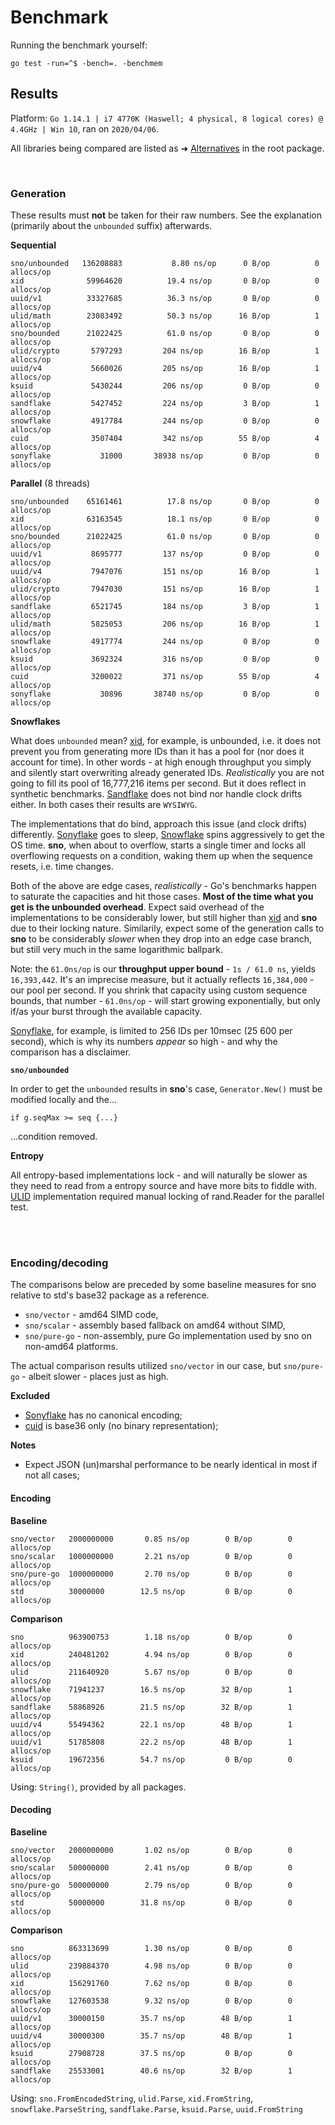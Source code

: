 # Benchmark

Running the benchmark yourself:

```
go test -run=^$ -bench=. -benchmem
```

## Results

Platform: `Go 1.14.1 | i7 4770K (Haswell; 4 physical, 8 logical cores) @ 4.4GHz | Win 10`, ran on `2020/04/06`.

All libraries being compared are listed as ➜ [Alternatives](../README.md#alternatives) in the root package.

<br />

### Generation

These results must **not** be taken for their raw numbers. See the explanation 
(primarily about the `unbounded` suffix) afterwards.

**Sequential**
```
sno/unbounded   136208883           8.80 ns/op      0 B/op          0 allocs/op
xid              59964620          19.4 ns/op       0 B/op          0 allocs/op
uuid/v1          33327685          36.3 ns/op       0 B/op          0 allocs/op
ulid/math        23083492          50.3 ns/op      16 B/op          1 allocs/op
sno/bounded      21022425          61.0 ns/op       0 B/op          0 allocs/op
ulid/crypto       5797293         204 ns/op        16 B/op          1 allocs/op
uuid/v4           5660026         205 ns/op        16 B/op          1 allocs/op
ksuid             5430244         206 ns/op         0 B/op          0 allocs/op
sandflake         5427452         224 ns/op         3 B/op          1 allocs/op
snowflake         4917784         244 ns/op         0 B/op          0 allocs/op
cuid              3507404         342 ns/op        55 B/op          4 allocs/op
sonyflake           31000       38938 ns/op         0 B/op          0 allocs/op
```

**Parallel** (8 threads)

```
sno/unbounded    65161461          17.8 ns/op       0 B/op          0 allocs/op
xid              63163545          18.1 ns/op       0 B/op          0 allocs/op
sno/bounded      21022425          61.0 ns/op       0 B/op          0 allocs/op
uuid/v1           8695777         137 ns/op         0 B/op          0 allocs/op
uuid/v4           7947076         151 ns/op        16 B/op          1 allocs/op
ulid/crypto       7947030         151 ns/op        16 B/op          1 allocs/op
sandflake         6521745         184 ns/op         3 B/op          1 allocs/op
ulid/math         5825053         206 ns/op        16 B/op          1 allocs/op
snowflake         4917774         244 ns/op         0 B/op          0 allocs/op
ksuid             3692324         316 ns/op         0 B/op          0 allocs/op
cuid              3200022         371 ns/op        55 B/op          4 allocs/op
sonyflake           30896       38740 ns/op         0 B/op          0 allocs/op
```

**Snowflakes**

What does `unbounded` mean? [xid], for example, is unbounded, i.e. it does not prevent you from generating more IDs 
than it has a pool for (nor does it account for time). In other words - at high enough throughput you simply and 
silently start overwriting already generated IDs. *Realistically* you are not going to fill its pool of 
16,777,216 items per second. But it does reflect in synthetic benchmarks. [Sandflake] does not bind nor handle clock 
drifts either. In both cases their results are `WYSIWYG`.

The implementations that do bind, approach this issue (and clock drifts) differently. [Sonyflake] goes to sleep, 
[Snowflake] spins aggressively to get the OS time. **sno**, when about to overflow, starts a single timer and 
locks all overflowing requests on a condition, waking them up when the sequence resets, i.e. time changes.

Both of the above are edge cases, *realistically* - Go's benchmarks happen to saturate the capacities and hit 
those cases. **Most of the time what you get is the unbounded overhead**.  Expect said overhead of the 
implementations to be considerably lower, but still higher than [xid] and **sno** due to their locking nature. 
Similarily, expect some of the generation calls to **sno** to be considerably *slower* when they drop into an 
edge case branch, but still very much in the same logarithmic ballpark.

Note: the `61.0ns/op` is our **throughput upper bound** - `1s / 61.0 ns`, yields `16,393,442`. It's an imprecise 
measure, but it actually reflects `16,384,000` - our pool per second. If you shrink that capacity using custom 
sequence bounds, that number - `61.0ns/op` - will start growing exponentially, but only if/as your burst through 
the available capacity.

[Sonyflake], for example, is limited to 256 IDs per 10msec (25 600 per second), which is why its numbers *appear* so 
high - and why the comparison has a disclaimer.

**`sno/unbounded`**

In order to get the `unbounded` results in **sno**'s case, `Generator.New()` must be modified locally
and the...
```
if g.seqMax >= seq {...}
```
...condition removed.

**Entropy**

All entropy-based implementations lock - and will naturally be slower as they need to read from a entropy source and 
have more bits to fiddle with. [ULID] implementation required manual locking of rand.Reader for the parallel test.


<br /><br />

### Encoding/decoding

The comparisons below are preceded by some baseline measures for sno relative to std's base32 package
as a reference.

- `sno/vector` - amd64 SIMD code,
- `sno/scalar` - assembly based fallback on amd64 without SIMD,
- `sno/pure-go` - non-assembly, pure Go implementation used by sno on non-amd64 platforms.

The actual comparison results utilized `sno/vector` in our case, but `sno/pure-go`  - albeit slower -
places just as high.

**Excluded**
- [Sonyflake] has no canonical encoding;
- [cuid] is base36 only (no binary representation);

**Notes**
- Expect JSON (un)marshal performance to be nearly identical in most if not all cases;


#### Encoding

**Baseline**
```
sno/vector   2000000000       0.85 ns/op        0 B/op        0 allocs/op
sno/scalar   1000000000       2.21 ns/op        0 B/op        0 allocs/op
sno/pure-go  1000000000       2.70 ns/op        0 B/op        0 allocs/op
std          30000000        12.5 ns/op         0 B/op        0 allocs/op
```

**Comparison**

```
sno          963900753        1.18 ns/op        0 B/op        0 allocs/op
xid          240481202        4.94 ns/op        0 B/op        0 allocs/op
ulid         211640920        5.67 ns/op        0 B/op        0 allocs/op
snowflake    71941237        16.5 ns/op        32 B/op        1 allocs/op
sandflake    58868926        21.5 ns/op        32 B/op        1 allocs/op
uuid/v4      55494362        22.1 ns/op        48 B/op        1 allocs/op
uuid/v1      51785808        22.2 ns/op        48 B/op        1 allocs/op
ksuid        19672356        54.7 ns/op         0 B/op        0 allocs/op
```

Using: `String()`, provided by all packages.


#### Decoding

**Baseline**
```
sno/vector   2000000000       1.02 ns/op        0 B/op        0 allocs/op
sno/scalar   500000000        2.41 ns/op        0 B/op        0 allocs/op
sno/pure-go  500000000        2.79 ns/op        0 B/op        0 allocs/op
std          50000000        31.8 ns/op         0 B/op        0 allocs/op
```

**Comparison**

```
sno          863313699        1.30 ns/op        0 B/op        0 allocs/op
ulid         239884370        4.98 ns/op        0 B/op        0 allocs/op
xid          156291760        7.62 ns/op        0 B/op        0 allocs/op
snowflake    127603538        9.32 ns/op        0 B/op        0 allocs/op
uuid/v1      30000150        35.7 ns/op        48 B/op        1 allocs/op
uuid/v4      30000300        35.7 ns/op        48 B/op        1 allocs/op
ksuid        27908728        37.5 ns/op         0 B/op        0 allocs/op
sandflake    25533001        40.6 ns/op        32 B/op        1 allocs/op
```

Using: `sno.FromEncodedString`, `ulid.Parse`, `xid.FromString`, `snowflake.ParseString`, `sandflake.Parse`, `ksuid.Parse`, 
`uuid.FromString`


[UUID]: https://github.com/gofrs/uuid
[KSUID]: https://github.com/segmentio/ksuid
[cuid]: https://github.com/lucsky/cuid
[Snowflake]: https://github.com/bwmarrin/snowflake
[Sonyflake]: https://github.com/sony/sonyflake
[Sandflake]: https://github.com/celrenheit/sandflake
[ULID]: https://github.com/oklog/ulid
[xid]: https://github.com/rs/xid